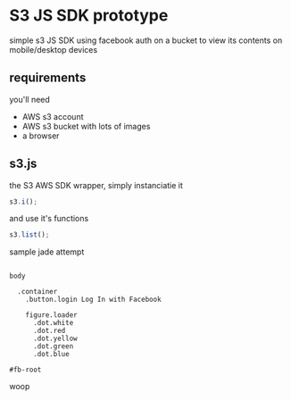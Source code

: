 # S3 JS SDK prototype
simple s3 JS SDK using facebook auth on a bucket to view its contents on mobile/desktop devices

## requirements
you'll need
* AWS s3 account
* AWS s3 bucket with lots of images
* a browser


## s3.js
the S3 AWS SDK wrapper, simply instanciatie it
```javascript
s3.i();
```

and use it's functions
```javascript
s3.list();
```

sample jade attempt
```jade

body

  .container
    .button.login Log In with Facebook

    figure.loader
      .dot.white
      .dot.red
      .dot.yellow
      .dot.green
      .dot.blue

#fb-root

```
woop
